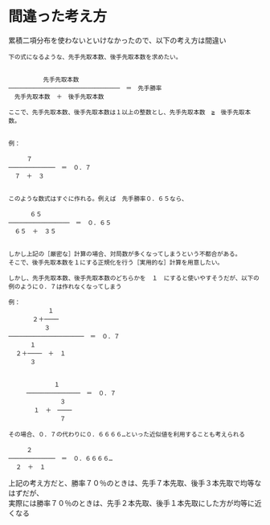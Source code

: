 # 間違った考え方

累積二項分布を使わないといけなかったので、以下の考え方は間違い

```
下の式になるような、先手先取本数、後手先取本数を求めたい。


　　　　   先手先取本数
───────────────────────────────　＝　先手勝率
　先手先取本数　＋　後手先取本数

ここで、先手先取本数、後手先取本数は１以上の整数とし、先手先取本数　≧　後手先取本数。


例：

　　　７
─────────────　＝　０．７
　７　＋　３


このような数式はすぐに作れる。例えば　先手勝率０．６５なら、

　　　 ６５
─────────────────　＝　０．６５
　６５　＋　３５


しかし上記の［厳密な］計算の場合、対局数が多くなってしまうという不都合がある。
そこで、後手先取本数を１にする正規化を行う［実用的な］計算を用意したい。

しかし、先手先取本数、後手先取本数のどちらかを　１　にすると使いやすそうだが、以下の例のように０．７は作れなくなってしまう

例：
　　　　　　 １
　　　　２＋────
　　　　　　３
─────────────────────　＝　０．７
　　　 １
  ２＋────　＋　１
　　　 ３


　　　 　　　　１
　　　───────────────　＝　０．７
　　　 　　　　　３
  　　　１　＋　────
　　　 　　　　　７

その場合、０．７の代わりに０．６６６６…といった近似値を利用することも考えられる

　　　２
─────────────　＝　０．６６６６…
  ２　＋　１
```

上記の考え方だと、勝率７０％のときは、先手７本先取、後手３本先取で均等なはずだが、  
実際には勝率７０％のときは、先手２本先取、後手１本先取にした方が均等に近くなる  
